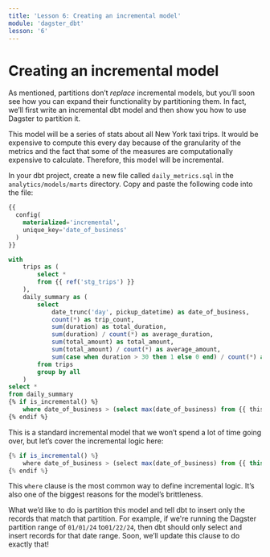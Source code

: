 ```yaml
---
title: 'Lesson 6: Creating an incremental model'
module: 'dagster_dbt'
lesson: '6'
---
```


# Creating an incremental model

As mentioned, partitions don’t *replace* incremental models, but you’ll soon see how you can expand their functionality by partitioning them. In fact, we’ll first write an incremental dbt model and then show you how to use Dagster to partition it.

This model will be a series of stats about all New York taxi trips. It would be expensive to compute this every day because of the granularity of the metrics and the fact that some of the measures are computationally expensive to calculate. Therefore, this model will be incremental.

In your dbt project, create a new file called `daily_metrics.sql`  in the `analytics/models/marts` directory. Copy and paste the following code into the file:

```sql
{{
  config(
    materialized='incremental',
    unique_key='date_of_business'
  )
}}

with
    trips as (
        select *
        from {{ ref('stg_trips') }}
    ),
    daily_summary as (
        select
            date_trunc('day', pickup_datetime) as date_of_business,
            count(*) as trip_count,
            sum(duration) as total_duration,
            sum(duration) / count(*) as average_duration,
            sum(total_amount) as total_amount,
            sum(total_amount) / count(*) as average_amount,
            sum(case when duration > 30 then 1 else 0 end) / count(*) as pct_over_30_min
        from trips
        group by all
    )
select *
from daily_summary
{% if is_incremental() %}
    where date_of_business > (select max(date_of_business) from {{ this }})
{% endif %}
```

This is a standard incremental model that we won’t spend a lot of time going over, but let’s cover the incremental logic here:

```jsx
{% if is_incremental() %}
    where date_of_business > (select max(date_of_business) from {{ this }})
{% endif %}
```

This `where`  clause is the most common way to define incremental logic. It’s also one of the biggest reasons for the model’s brittleness. 

What we’d like to do is partition this model and tell dbt to insert only the records that match that partition. For example, if we're running the Dagster partition range of `01/01/24` to`01/22/24`, then dbt should only select and insert records for that date range. Soon, we’ll update this clause to do exactly that!
